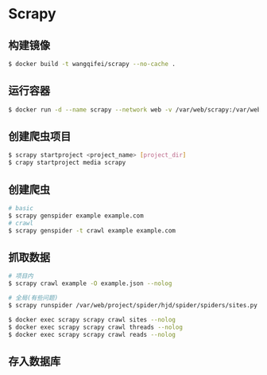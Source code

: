 #  Scrapy

## 构建镜像
```sh
$ docker build -t wangqifei/scrapy --no-cache .
```

##  运行容器

```sh
$ docker run -d --name scrapy --network web -v /var/web/scrapy:/var/web/scrapy --restart always wangqifei/scrapy
```

##  创建爬虫项目

```sh
$ scrapy startproject <project_name> [project_dir]
$ crapy startproject media scrapy
```

##  创建爬虫

```sh
# basic
$ scrapy genspider example example.com
# crawl
$ scrapy genspider -t crawl example example.com
```

##  抓取数据

```sh
# 项目内
$ scrapy crawl example -O example.json --nolog

# 全局(有些问题)
$ scrapy runspider /var/web/project/spider/hjd/spider/spiders/sites.py --nolog
```

```sh
$ docker exec scrapy scrapy crawl sites --nolog
$ docker exec scrapy scrapy crawl threads --nolog
$ docker exec scrapy scrapy crawl reads --nolog
```

##  存入数据库